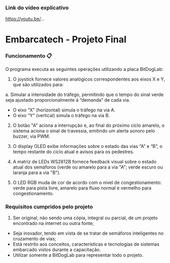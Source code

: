 ### Link do vídeo explicativo
https://youtu.be/...

# Embarcatech - Projeto Final

### Funcionamento 📋
O programa executa as seguintes operações utilizando a placa BitDogLab:

1. O joystick fornece valores analógicos correspondentes aos eixos X e Y, que são utilizados para:

a. Simular a intensidade do tráfego, permitindo que o tempo do sinal verde seja ajustado proporcionalmente à “demanda” de cada via. 
- O eixo “X” (horizontal) simula o tráfego na via A.
- O eixo “Y” (vertical) simula o tráfego na via B.

2. O botão "A" aciona a interrupção e, ao final do próximo ciclo amarelo, o sistema aciona o sinal de travessia, emitindo um alerta sonoro pelo buzzer, via PWM.

3. O display OLED exibe informações sobre o estado das vias “A” e “B”, o tempo restante do ciclo atual e avisos para os pedestres.

4. A matriz de LEDs WS2812B fornece feedback visual sobre o estado atual dos semáforos (verde ou amarelo para a via "A"; verde escuro ou laranja para a via "B").

5. O LED RGB muda de cor de acordo com o nível de congestionamento: verde para pista livre, amarelo para fluxo normal e vermelho para congestionamento.

### Requisitos cumpridos pelo projeto
1. Ser original, não sendo uma cópia, integral ou parcial, de um projeto encontrado na internet ou outra fonte;
- Seja inovador, tendo em vista de se tratar de semáforos inteligentes no cruzamento de vias;
- Está restrito aos conceitos, características e tecnologias de sistemas embarcado vistos durante a capacitação.
- Utilizar somente a BitDogLab para representar todo o projeto.